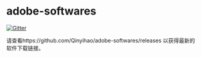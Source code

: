 # adobe-softwares

[![Gitter](https://badges.gitter.im/qyh1206/adobe-software-discussion.svg)](https://gitter.im/qyh1206/adobe-software-discussion?utm_source=badge&utm_medium=badge&utm_campaign=pr-badge)

请查看https://github.com/Qinyihao/adobe-softwares/releases 以获得最新的软件下载链接。
